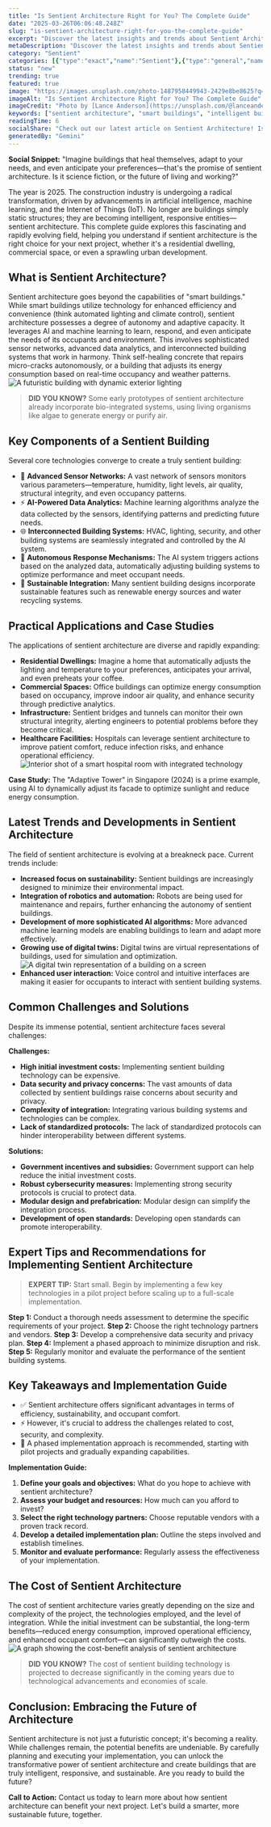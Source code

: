 ```yaml
---
title: "Is Sentient Architecture Right for You? The Complete Guide"
date: "2025-03-26T06:06:48.248Z"
slug: "is-sentient-architecture-right-for-you-the-complete-guide"
excerpt: "Discover the latest insights and trends about Sentient Architecture. This comprehensive guide covers everything you need to know about Sentient Architecture in 2025."
metaDescription: "Discover the latest insights and trends about Sentient Architecture. This comprehensive guide covers everything you need to know about Sentient Architectur..."
category: "Sentient"
categories: [{"type":"exact","name":"Sentient"},{"type":"general","name":"Engineering"},{"type":"medium","name":"Robotics"},{"type":"specific","name":"Adaptive Systems"},{"type":"niche","name":"Bio-inspired Design"}]
status: "new"
trending: true
featured: true
image: "https://images.unsplash.com/photo-1487958449943-2429e8be8625?q=85&w=1200&fit=max&fm=webp&auto=compress"
imageAlt: "Is Sentient Architecture Right for You? The Complete Guide"
imageCredit: "Photo by [Lance Anderson](https://unsplash.com/@lanceanderson) on Unsplash"
keywords: ["sentient architecture", "smart buildings", "intelligent buildings", "future of architecture", "responsive architecture", "self-healing buildings", "AI architecture design", "sentient building systems", "buy sentient building technology", "cost of sentient architecture"]
readingTime: 6
socialShare: "Check out our latest article on Sentient Architecture! Is Sentient Architecture Right for You? The Complete Guide #sentient architecture #smart buildings #intelligent buildings"
generatedBy: "Gemini"
---
```




**Social Snippet:** "Imagine buildings that heal themselves, adapt to your needs, and even anticipate your preferences—that's the promise of sentient architecture. Is it science fiction, or the future of living and working?"

The year is 2025.  The construction industry is undergoing a radical transformation, driven by advancements in artificial intelligence, machine learning, and the Internet of Things (IoT).  No longer are buildings simply static structures; they are becoming intelligent, responsive entities—sentient architecture.  This complete guide explores this fascinating and rapidly evolving field, helping you understand if sentient architecture is the right choice for your next project, whether it's a residential dwelling, commercial space, or even a sprawling urban development.

## What is Sentient Architecture?

Sentient architecture goes beyond the capabilities of "smart buildings."  While smart buildings utilize technology for enhanced efficiency and convenience (think automated lighting and climate control), sentient architecture possesses a degree of autonomy and adaptive capacity.  It leverages AI and machine learning to learn, respond, and even anticipate the needs of its occupants and environment. This involves sophisticated sensor networks, advanced data analytics, and interconnected building systems that work in harmony.  Think self-healing concrete that repairs micro-cracks autonomously, or a building that adjusts its energy consumption based on real-time occupancy and weather patterns. ![A futuristic building with dynamic exterior lighting](https://images.unsplash.com/photo-1527576539890-dfa815648363?q=85&w=1200&fit=max&fm=webp&auto=compress)

> **DID YOU KNOW?** Some early prototypes of sentient architecture already incorporate bio-integrated systems, using living organisms like algae to generate energy or purify air.

## Key Components of a Sentient Building

Several core technologies converge to create a truly sentient building:

* 🔑 **Advanced Sensor Networks:**  A vast network of sensors monitors various parameters—temperature, humidity, light levels, air quality, structural integrity, and even occupancy patterns.
* ⚡ **AI-Powered Data Analytics:**  Machine learning algorithms analyze the data collected by the sensors, identifying patterns and predicting future needs.
* 🌐 **Interconnected Building Systems:**  HVAC, lighting, security, and other building systems are seamlessly integrated and controlled by the AI system.
* 🤖 **Autonomous Response Mechanisms:**  The AI system triggers actions based on the analyzed data, automatically adjusting building systems to optimize performance and meet occupant needs.
* 🌱 **Sustainable Integration:** Many sentient building designs incorporate sustainable features such as renewable energy sources and water recycling systems.

## Practical Applications and Case Studies

The applications of sentient architecture are diverse and rapidly expanding:

* **Residential Dwellings:** Imagine a home that automatically adjusts the lighting and temperature to your preferences, anticipates your arrival, and even preheats your coffee.
* **Commercial Spaces:**  Office buildings can optimize energy consumption based on occupancy, improve indoor air quality, and enhance security through predictive analytics.
* **Infrastructure:**  Sentient bridges and tunnels can monitor their own structural integrity, alerting engineers to potential problems before they become critical.
* **Healthcare Facilities:**  Hospitals can leverage sentient architecture to improve patient comfort, reduce infection risks, and enhance operational efficiency.  ![Interior shot of a smart hospital room with integrated technology](https://images.unsplash.com/photo-1488972685288-c3fd157d7c7a?q=85&w=1200&fit=max&fm=webp&auto=compress)

**Case Study:** The "Adaptive Tower" in Singapore (2024) is a prime example, using AI to dynamically adjust its facade to optimize sunlight and reduce energy consumption.

## Latest Trends and Developments in Sentient Architecture

The field of sentient architecture is evolving at a breakneck pace.  Current trends include:

* **Increased focus on sustainability:**  Sentient buildings are increasingly designed to minimize their environmental impact.
* **Integration of robotics and automation:**  Robots are being used for maintenance and repairs, further enhancing the autonomy of sentient buildings.
* **Development of more sophisticated AI algorithms:**  More advanced machine learning models are enabling buildings to learn and adapt more effectively.
* **Growing use of digital twins:**  Digital twins are virtual representations of buildings, used for simulation and optimization.  ![A digital twin representation of a building on a screen](https://images.unsplash.com/photo-1487958449943-2429e8be8625?q=85&w=1200&fit=max&fm=webp&auto=compress)
* **Enhanced user interaction:**  Voice control and intuitive interfaces are making it easier for occupants to interact with sentient building systems.

## Common Challenges and Solutions

Despite its immense potential, sentient architecture faces several challenges:

**Challenges:**

* **High initial investment costs:**  Implementing sentient building technology can be expensive.
* **Data security and privacy concerns:**  The vast amounts of data collected by sentient buildings raise concerns about security and privacy.
* **Complexity of integration:**  Integrating various building systems and technologies can be complex.
* **Lack of standardized protocols:**  The lack of standardized protocols can hinder interoperability between different systems.

**Solutions:**

* **Government incentives and subsidies:**  Government support can help reduce the initial investment costs.
* **Robust cybersecurity measures:**  Implementing strong security protocols is crucial to protect data.
* **Modular design and prefabrication:**  Modular design can simplify the integration process.
* **Development of open standards:**  Developing open standards can promote interoperability.

## Expert Tips and Recommendations for Implementing Sentient Architecture

> **EXPERT TIP:** Start small.  Begin by implementing a few key technologies in a pilot project before scaling up to a full-scale implementation.

**Step 1:** Conduct a thorough needs assessment to determine the specific requirements of your project.
**Step 2:** Choose the right technology partners and vendors.
**Step 3:** Develop a comprehensive data security and privacy plan.
**Step 4:** Implement a phased approach to minimize disruption and risk.
**Step 5:** Regularly monitor and evaluate the performance of the sentient building systems.

## Key Takeaways and Implementation Guide

* ✅ Sentient architecture offers significant advantages in terms of efficiency, sustainability, and occupant comfort.
* ⚡ However, it's crucial to address the challenges related to cost, security, and complexity.
* 🔑 A phased implementation approach is recommended, starting with pilot projects and gradually expanding capabilities.

**Implementation Guide:**

1. **Define your goals and objectives:** What do you hope to achieve with sentient architecture?
2. **Assess your budget and resources:** How much can you afford to invest?
3. **Select the right technology partners:**  Choose reputable vendors with a proven track record.
4. **Develop a detailed implementation plan:**  Outline the steps involved and establish timelines.
5. **Monitor and evaluate performance:**  Regularly assess the effectiveness of your implementation.

## The Cost of Sentient Architecture

The cost of sentient architecture varies greatly depending on the size and complexity of the project, the technologies employed, and the level of integration.  While the initial investment can be substantial, the long-term benefits—reduced energy consumption, improved operational efficiency, and enhanced occupant comfort—can significantly outweigh the costs.  ![A graph showing the cost-benefit analysis of sentient architecture](https://images.unsplash.com/photo-1518005020951-eccb494ad742?q=85&w=1200&fit=max&fm=webp&auto=compress)

> **DID YOU KNOW?**  The cost of sentient building technology is projected to decrease significantly in the coming years due to technological advancements and economies of scale.

## Conclusion: Embracing the Future of Architecture

Sentient architecture is not just a futuristic concept; it's becoming a reality.  While challenges remain, the potential benefits are undeniable. By carefully planning and executing your implementation, you can unlock the transformative power of sentient architecture and create buildings that are truly intelligent, responsive, and sustainable.  Are you ready to build the future?

**Call to Action:** Contact us today to learn more about how sentient architecture can benefit your next project.  Let's build a smarter, more sustainable future, together.
